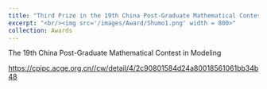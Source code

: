 ```yaml
---
title: "Third Prize in the 19th China Post-Graduate Mathematical Contest in Modeling"
excerpt: "<br/><img src='/images/Award/Shumo1.png' width = 800>"
collection: Awards
---
```


The 19th China Post-Graduate Mathematical Contest in Modeling

https://cpipc.acge.org.cn//cw/detail/4/2c90801584d24a80018561061bb34b48
